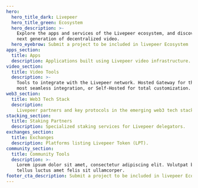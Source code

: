 ```yaml
---
hero:
  hero_title_dark: Livepeer
  hero_title_green: Ecosystem
  hero_description: >-
    Explore the apps and services of the Livepeer ecosystem, and discover the
    next generation of decentralized video.
  hero_eyebrow: Submit a project to be included in livepeer Ecosystem
apps_section:
  title: Apps
  description: Applications built using Livepeer video infrastructure.
video_section:
  title: Video Tools
  description: >-
    Tools to integrate with the Livepeer network. Hosted Gateway for the    
    most seamless integration, or Self-Hosted for total customization.
web3_section:
  title: Web3 Tech Stack
  description:
    Livepeer partners and key protocols in the emerging web3 tech stack.
stacking_section:
  title: Staking Partners
  description: Specialized staking services for Livepeer delegators.
exchanges_section:
  title: Exchanges
  description: Platforms listing Livepeer Token (LPT).
community_section:
  title: Community Tools
  description: >-
    Lorem ipsum dolor sit amet, consectetur adipiscing elit. Volutpat blandit
    tellus luctus amet felis sit ullamcorper.
footer_cta_description: Submit a project to be included in livepeer Ecosystem
---
```

